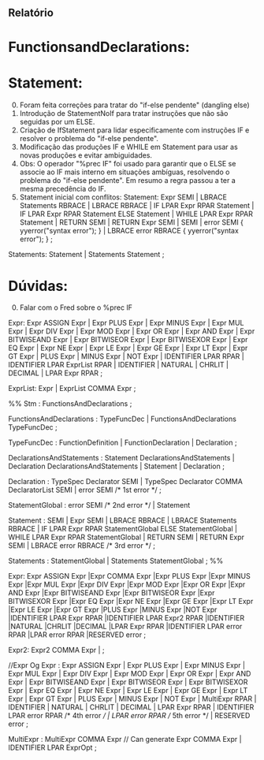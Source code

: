 ## Relatório

# FunctionsandDeclarations:

# Statement:
0. Foram feita correções para tratar do "if-else pendente" (dangling else)
1. Introdução de StatementNoIf para tratar instruções que não são seguidas por um ELSE.
2. Criação de IfStatement para lidar especificamente com instruções IF e resolver o problema do "if-else pendente".
3. Modificação das produções IF e WHILE em Statement para usar as novas produções e evitar ambiguidades.
4. Obs: O operador "%prec IF" foi usado para garantir que o ELSE se associe ao IF mais interno em situações ambíguas, resolvendo o problema do "if-else pendente". Em resumo a regra passou a ter a mesma precedência do IF.
6. Statement inicial com conflitos:
Statement:
    Expr SEMI
    | LBRACE Statements RBRACE
    | LBRACE RBRACE
    | IF LPAR Expr RPAR Statement
    | IF LPAR Expr RPAR Statement ELSE Statement
    | WHILE LPAR Expr RPAR Statement
    | RETURN SEMI
    | RETURN Expr SEMI
    | SEMI
    | error SEMI { yyerror("syntax error"); }
    | LBRACE error RBRACE { yyerror("syntax error"); }
;

Statements:
    Statement
    | Statements Statement
;

# Dúvidas:
0. Falar com o Fred sobre o %prec IF


Expr:
    Expr ASSIGN Expr
    | Expr PLUS Expr
    | Expr MINUS Expr
    | Expr MUL Expr
    | Expr DIV Expr
    | Expr MOD Expr
    | Expr OR Expr
    | Expr AND Expr
    | Expr BITWISEAND Expr
    | Expr BITWISEOR Expr
    | Expr BITWISEXOR Expr
    | Expr EQ Expr
    | Expr NE Expr
    | Expr LE Expr
    | Expr GE Expr
    | Expr LT Expr
    | Expr GT Expr
    | PLUS Expr
    | MINUS Expr
    | NOT Expr
    | IDENTIFIER LPAR RPAR
    | IDENTIFIER LPAR ExprList RPAR
    | IDENTIFIER
    | NATURAL
    | CHRLIT
    | DECIMAL
    | LPAR Expr RPAR
;

ExprList:
    Expr
    | ExprList COMMA Expr
;




%%
Stm
    : FunctionsAndDeclarations
;

FunctionsAndDeclarations
    : TypeFuncDec
    | FunctionsAndDeclarations TypeFuncDec
;

TypeFuncDec
    : FunctionDefinition
    | FunctionDeclaration
    | Declaration
;

DeclarationsAndStatements
    : Statement DeclarationsAndStatements
    | Declaration DeclarationsAndStatements
    | Statement
    | Declaration
;

Declaration
    : TypeSpec Declarator SEMI
    | TypeSpec Declarator COMMA DeclaratorList SEMI
    | error SEMI /* 1st error */
;

StatementGlobal
    : error SEMI /* 2nd error */
    | Statement

Statement
    : SEMI
    | Expr SEMI
    | LBRACE RBRACE
    | LBRACE Statements RBRACE
    | IF LPAR Expr RPAR StatementGlobal ELSE StatementGlobal
    | WHILE LPAR Expr RPAR StatementGlobal
    | RETURN SEMI
    | RETURN Expr SEMI
    | LBRACE error RBRACE /* 3rd error */
;

Statements
    : StatementGlobal
    | Statements StatementGlobal
;
%%




Expr: Expr ASSIGN Expr
    |Expr COMMA Expr
    |Expr PLUS Expr
    |Expr MINUS Expr
    |Expr MUL Expr
    |Expr DIV Expr
    |Expr MOD Expr
    |Expr OR Expr
    |Expr AND Expr
    |Expr BITWISEAND Expr
    |Expr BITWISEOR Expr
    |Expr BITWISEXOR Expr
    |Expr EQ Expr
    |Expr NE Expr
    |Expr GE Expr
    |Expr LT Expr
    |Expr LE Expr
    |Expr GT Expr
    |PLUS Expr
    |MINUS Expr
    |NOT Expr
    |IDENTIFIER LPAR Expr RPAR
    |IDENTIFIER LPAR Expr2 RPAR
    |IDENTIFIER
    |NATURAL
    |CHRLIT
    |DECIMAL
    |LPAR Expr RPAR
    |IDENTIFIER LPAR error RPAR
    |LPAR error RPAR
    |RESERVED error
    ;
    

Expr2: Expr2 COMMA Expr 
     |
     ;

//Expr Og
Expr
    : Expr ASSIGN Expr
    | Expr PLUS Expr
    | Expr MINUS Expr
    | Expr MUL Expr
    | Expr DIV Expr
    | Expr MOD Expr
    | Expr OR Expr
    | Expr AND Expr
    | Expr BITWISEAND Expr
    | Expr BITWISEOR Expr
    | Expr BITWISEXOR Expr
    | Expr EQ Expr
    | Expr NE Expr
    | Expr LE Expr
    | Expr GE Expr
    | Expr LT Expr
    | Expr GT Expr
    | PLUS Expr
    | MINUS Expr
    | NOT Expr
    | MultiExpr RPAR
    | IDENTIFIER
    | NATURAL
    | CHRLIT
    | DECIMAL
    | LPAR Expr RPAR
    | IDENTIFIER LPAR error RPAR /* 4th error */
    | LPAR error RPAR /* 5th error */
    | RESERVED error
;


MultiExpr
    : MultiExpr COMMA Expr // Can generate Expr COMMA Expr
    | IDENTIFIER LPAR ExprOpt
;